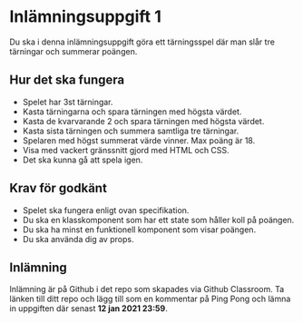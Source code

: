 # Inlämningsuppgift 1

Du ska i denna inlämningsuppgift göra ett tärningsspel där man slår tre tärningar och summerar poängen.

## Hur det ska fungera
* Spelet har 3st tärningar.
* Kasta tärningarna och spara tärningen med högsta värdet.
* Kasta de kvarvarande 2 och spara tärningen med högsta värdet.
* Kasta sista tärningen och summera samtliga tre tärningar.
* Spelaren med högst summerat värde vinner. Max poäng är 18.
* Visa med vackert gränssnitt gjord med HTML och CSS.
* Det ska kunna gå att spela igen.

## Krav för godkänt

* Spelet ska fungera enligt ovan specifikation.
* Du ska en klasskomponent som har ett state som håller koll på poängen.
* Du ska ha minst en funktionell komponent som visar poängen.
* Du ska använda dig av props.

## Inlämning

Inlämning är på Github i det repo som skapades via Github Classroom. Ta länken till ditt repo och
lägg till som en kommentar på Ping Pong och lämna in uppgiften där senast **12 jan 2021 23:59**.
